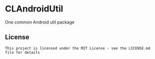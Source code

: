 # CLAndroidUtil
One common Android util package


License
-------

    This project is licensed under the MIT License - see the LICENSE.md file for details

